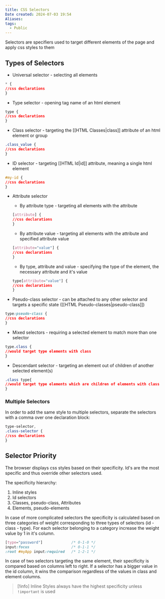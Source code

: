 ```yaml
---
title: CSS Selectors
Date created: 2024-07-03 19:54
Aliases:
tags: 
  - Public
---
```


Selectors are specifiers used to target different elements of the page and apply css styles to them

## Types of Selectors

- Universal selector - selecting all elements
```css
* {
//css declarations
}
```

- Type selector - opening tag name of an html element
```css
type {
//css declarations
}
```

- Class selector - targeting the [[HTML Classes|class]]  attribute of an html element or group
```css
.class_value {
//css declarations
}
```

- ID selector - targeting [[HTML Id|id]] attribute, meaning a single html element
```css
#my-id {
//css declarations
}
```

- Attribute selector
	- By attribute type - targeting all elements with the attribute
	```css
	[attribute] {
	//css declarations
	}
	```
	- By attribute value - targeting all elements with the attribute and specified attribute value
	```css
	[attribute="value"] {
	//css declarations
	}
	```
	- By type, attribute and value - specifying the type of the element, the necessary attribute and it's value
	```css
	type[attribute="value"] {
	//css declarations
	}
	```

- Pseudo-class selector - can be attached to any other selector and targets a specific state ([[HTML Pseudo-classes|pseudo-class]])
```css
type:pseudo-class {
//css declarations
}
```
- Mixed selectors - requiring a selected element to match more than one selector
```css
type.class {
//would target type elements with class
}
```
- Descendant selector - targeting an element out of children of another selected element(s)
```css
.class type{
//would target type elements which are children of elements with class
}
```

### Multiple Selectors
In order to add the same style to multiple selectors, separate the selectors with a comma over one declaration block:
```css
type-selector,
.class-selector {
//css declarations
}
```

## Selector Priority
The browser displays css styles based on their specificity. Id's are the most specific and thus override other selectors used. 

The specificity hierarchy:
1. Inline styles
2. Id selectors
3. Classes, pseudo-class, Attributes
4. Elements, pseudo-elements

In case of more complicated selectors the specificity is calculated based on three categories of weight corresponding to three types of selectors (id - class - type). For each selector belonging to a category increase the weight value by 1 in it's column.

```css
[type="password"]             /* 0-1-0 */
input:focus                   /* 0-1-1 */
:root #myApp input:required   /* 1-2-1 */
```

In case of two selectors targeting the same element, their specificity is compared based on columns left to right. If a selector has a bigger value in the id column, it wins the comparison regardless of the values in class and element columns.

>[!info]
>Inline Styles always have the highest specificity unless `!important` is used
>

